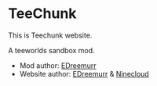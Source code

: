 # TeeChunk
This is Teechunk website.

A teeworlds sandbox mod.

* Mod author: [EDreemurr](https://github.com/ErrorDreemurr)
* Website author: [EDreemurr](https://github.com/ErrorDreemurr) & [Ninecloud](https://github.com/Ninecloud2077)
